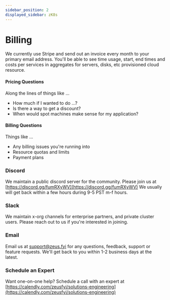 ```yaml
---
sidebar_position: 2
displayed_sidebar: zK8s
---
```


# Billing

We currently use Stripe and send out an invoice every month to your primary email address. You'll be able to see time
usage, start, end times and costs per services in aggregates for servers, disks, etc provisioned cloud resource.

#### Pricing Questions

Along the lines of things like ...

- How much if I wanted to do ...?
- Is there a way to get a discount?
- When would spot machines make sense for my application?

#### Billing Questions

Things like ...

- Any billing issues you're running into
- Resource quotas and limits
- Payment plans

### Discord

We maintain a public discord server for the community. Please join us
at [https://discord.gg/fumRXyWV](https://discord.gg/fumRXyWV)
We usually will get back within a few hours during 9-5 PST m-f hours.

### Slack

We maintain x-org channels for enterprise partners, and private cluster users. Please reach out to us if you're
interested in joining.

### Email

Email us at [support@zeus.fyi](mailto:) for any questions, feedback, support or feature requests. We'll get back to you
within 1-2 business days at the latest.

### Schedule an Expert

Want one-on-one help? Schedule a call with an expert
at [https://calendly.com/zeusfyi/solutions-engineering](https://calendly.com/zeusfyi/solutions-engineering)